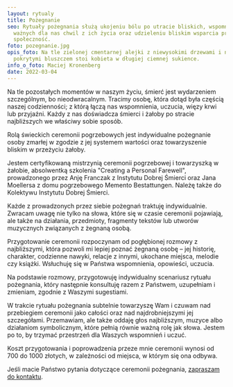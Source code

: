 ```yaml
---
layout: rytualy
title: Pożegnanie
seo: Rytuały pożegnania służą ukojeniu bólu po utracie bliskich, wspomnieniu
  ważnych dla nas chwil z ich życia oraz udzieleniu bliskim wsparcia przez całą
  społeczność.
foto: pozegnanie.jpg
opis_foto: Na tle zielonej cmentarnej alejki z niewysokimi drzewami i nagrobkami
  pokrytymi bluszczem stoi kobieta w długiej ciemnej sukience.
info_o_foto: Maciej Kronenberg
date: 2022-03-04
---
```

Na tle pozostałych momentów w naszym życiu, śmierć jest wydarzeniem szczególnym, bo nieodwracalnym. Tracimy osobę, która dotąd była częścią naszej codzienności; z którą łączą nas wspomnienia, uczucia, więzy krwi lub przyjaźni. Każdy z nas doświadcza śmierci i żałoby po stracie najbliższych we właściwy sobie sposób.

Rolą świeckich ceremonii pogrzebowych jest indywidualne pożegnanie osoby zmarłej w zgodzie z jej systemem wartości oraz towarzyszenie bliskim w przeżyciu żałoby.

Jestem certyfikowaną mistrzynią ceremonii pogrzebowej i towarzyszką w żałobie, absolwentką szkolenia "Creating a Personal Farewell", prowadzonego przez Anję Franczak z Instytutu Dobrej Śmierci oraz Jana Moellersa z domu pogrzebowego Memento Bestattungen. Należę także do Kolektywu Instytutu Dobrej Śmierci.

Każde z prowadzonych przez siebie pożegnań traktuję indywidualnie. Zwracam uwagę nie tylko na słowa, które się w czasie ceremonii pojawiają, ale także na działania, przedmioty, fragmenty tekstów lub utworów muzycznych związanych z żegnaną osobą. 

Przygotowanie ceremonii rozpoczynam od pogłębionej rozmowy z najbliższymi, która pozwoli mi lepiej poznać żegnaną osobę – jej historię, charakter, codzienne nawyki, relacje z innymi, ukochane miejsca, melodie czy książki. Wsłuchuję się w Państwa wspomnienia, opowieści, uczucia.

Na podstawie rozmowy, przygotowuję indywidualny scenariusz rytuału pożegnania, który następnie konsultuję razem z Państwem, uzupełniam i zmieniam, zgodnie z Waszymi sugestiami. 

W trakcie rytuału pożegnania subtelnie towarzyszę Wam i czuwam nad przebiegiem ceremonii jako całości oraz nad najdrobniejszymi jej szczegółami. Przemawiam, ale także  oddaję głos najbliższym, muzyce albo działaniom symbolicznym, które pełnią równie ważną rolę jak słowa. Jestem po to, by trzymać przestrzeń dla Waszych wspomnień i uczuć.

Koszt przygotowania i poprowadzenia przeze mnie ceremonii wynosi od 700 do 1000 złotych, w zależności od miejsca, w którym się ona odbywa.

Jeśli macie Państwo pytania dotyczące ceremonii pożegnania, [zapraszam do kontaktu](https://www.naprogu.pl/kontakt/).